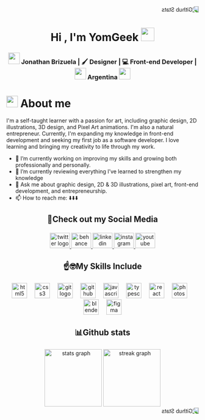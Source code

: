<div style="transform: scaleX(-1);">
  <img src="https://raw.githubusercontent.com/mayhemantt/mayhemantt/Update/svg/Bottom.svg" alt="Github Stats" />
</div>
<h1 align="center"><b>Hi , I'm YomGeek </b> <img src="https://media.giphy.com/media/hvRJCLFzcasrR4ia7z/giphy.gif" width="35"></h1>
<div align="center">
<h3><img src="https://media.giphy.com/media/WUlplcMpOCEmTGBtBW/giphy.gif" width="30"> Jonathan Brizuela | ​​🖌️​ Designer  | 💻 Front-end Developer | <img src="https://media4.giphy.com/media/v1.Y2lkPTc5MGI3NjExdHg4bHdha3V6cDYwN3J6emUwamwyMjFka3IyaGR2eGFibGVxOXlpaSZlcD12MV9pbnRlcm5hbF9naWZfYnlfaWQmY3Q9cw/eZmnJHwcCgLDNkwbZb/giphy.gif" width="30"> Argentina <img src="https://media.giphy.com/media/WUlplcMpOCEmTGBtBW/giphy.gif" width="30"></h3>
</div>

<h1><img src="https://media0.giphy.com/media/v1.Y2lkPTc5MGI3NjExMHVzd2lhbDJlcDljODF4a3hscTNyMnhrZDR6MDl6eWR5YWFma2lwbiZlcD12MV9pbnRlcm5hbF9naWZfYnlfaWQmY3Q9cw/NI3O98uQgDQzyotevl/giphy.gif" width="30px">&nbsp;About me</h1>
I'm a self-taught learner with a passion for art, including graphic design, 2D illustrations, 3D design, and Pixel Art animations. I'm also a natural entrepreneur. Currently, I'm expanding my knowledge in front-end development and seeking my first job as a software developer. I love learning and bringing my creativity to life through my work.

<p>
  
- 🔭 I’m currently working on improving my skills and growing both professionally and personally.
- 🌱 I’m currently reviewing everything I’ve learned to strengthen my knowledge
- 💬 Ask me about graphic design, 2D & 3D illustrations, pixel art, front-end development, and entrepreneurship.
- 📫 How to reach me: ​⬇️​⬇️​⬇️​

</p>

<h2 align="center">​🔎​Check out my Social Media</h2>

###

<div align="center">
  <a href="https://x.com/yomgeek_" target="_blank">
    <img src="https://raw.githubusercontent.com/maurodesouza/profile-readme-generator/master/src/assets/icons/social/twitter/default.svg" width="52" height="40" alt="twitter logo"  />
  </a>
  <a href="https://www.behance.net/yomgeek_" target="_blank">
    <img src="https://raw.githubusercontent.com/maurodesouza/profile-readme-generator/master/src/assets/icons/social/behance/default.svg" width="52" height="40" alt="behance logo"  />
  </a>
  <a href="https://www.linkedin.com/in/jonathan-david-brizuela-176828211/" target="_blank">
    <img src="https://raw.githubusercontent.com/maurodesouza/profile-readme-generator/master/src/assets/icons/social/linkedin/default.svg" width="52" height="40" alt="linkedin logo"  />
  </a>
  <a href="https://www.instagram.com/yomgeek_/" target="_blank">
    <img src="https://raw.githubusercontent.com/maurodesouza/profile-readme-generator/master/src/assets/icons/social/instagram/default.svg" width="52" height="40" alt="instagram logo"  />
  </a>
  <a href="https://www.youtube.com/@YomGeek" target="_blank">
    <img src="https://raw.githubusercontent.com/maurodesouza/profile-readme-generator/master/src/assets/icons/social/youtube/default.svg" width="52" height="40" alt="youtube logo"  />
  </a>
</div>

###

<h2 align="center">​​​☝️​🤓​​My Skills Include</h2>

###

<div align="center">
  <img src="https://cdn.jsdelivr.net/gh/devicons/devicon/icons/html5/html5-original.svg" height="40" alt="html5 logo"  />
  <img width="12" />
  <img src="https://cdn.jsdelivr.net/gh/devicons/devicon/icons/css3/css3-original.svg" height="40" alt="css3 logo"  />
  <img width="12" />
  <img src="https://cdn.jsdelivr.net/gh/devicons/devicon/icons/git/git-original.svg" height="40" alt="git logo"  />
  <img width="12" />
  <img src="https://cdn.jsdelivr.net/gh/devicons/devicon/icons/github/github-original.svg" height="40" alt="github logo"  />
  <img width="12" />
  <img src="https://cdn.jsdelivr.net/gh/devicons/devicon/icons/javascript/javascript-original.svg" height="40" alt="javascript logo"  />
  <img width="12" />
  <img src="https://cdn.jsdelivr.net/gh/devicons/devicon/icons/typescript/typescript-original.svg" height="40" alt="typescript logo"  />
  <img width="12" />
  <img src="https://cdn.jsdelivr.net/gh/devicons/devicon/icons/react/react-original.svg" height="40" alt="react logo"  />
  <img width="12" />
  <img src="https://cdn.jsdelivr.net/gh/devicons/devicon/icons/photoshop/photoshop-plain.svg" height="40" alt="photoshop logo"  />
  <img width="12" />
  <img src="https://cdn.jsdelivr.net/gh/devicons/devicon/icons/blender/blender-original.svg" height="40" alt="blender logo"  />
  <img width="12" />
  <img src="https://cdn.jsdelivr.net/gh/devicons/devicon/icons/figma/figma-original.svg" height="40" alt="figma logo"  />
</div>

###

<h2 align="center">​​📊​Github stats</h2>

###

<div align="center">
  <img src="https://github-readme-stats.vercel.app/api?username=yomgeek&hide_title=false&hide_rank=false&show_icons=true&include_all_commits=true&count_private=true&disable_animations=false&theme=dracula&locale=en&hide_border=false&order=1" height="150" alt="stats graph"  />
  <img src="https://streak-stats.demolab.com?user=yomgeek&locale=en&mode=daily&theme=dracula&hide_border=false&border_radius=5&order=3" height="150" alt="streak graph"  />
</div>


<div style="transform: scaleX(-1);">
  <img src="https://raw.githubusercontent.com/mayhemantt/mayhemantt/Update/svg/Bottom.svg" alt="Github Stats" />
</div>

###
  
